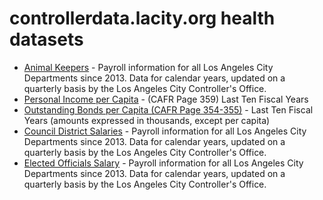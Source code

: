 # controllerdata.lacity.org health datasets
* [Animal Keepers](https://controllerdata.lacity.org/d/9tgc-5ri6) - Payroll information for all Los Angeles City Departments since 2013. Data for calendar years, updated on a quarterly basis by the Los Angeles City Controller's Office.
* [Personal Income per Capita](https://controllerdata.lacity.org/d/yw5p-36js) - (CAFR Page 359) Last Ten Fiscal Years
* [Outstanding Bonds per Capita (CAFR Page 354-355)](https://controllerdata.lacity.org/d/jqd6-bdx9) - Last Ten Fiscal Years (amounts expressed in thousands, except per capita)
* [Council District Salaries](https://controllerdata.lacity.org/d/mzp6-sahv) - Payroll information for all Los Angeles City Departments since 2013. Data for calendar years, updated on a quarterly basis by the Los Angeles City Controller's Office.
* [Elected Officials Salary](https://controllerdata.lacity.org/d/mhbm-r4sr) - Payroll information for all Los Angeles City Departments since 2013. Data for calendar years, updated on a quarterly basis by the Los Angeles City Controller's Office.
